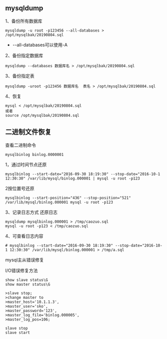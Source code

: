 mysqldump
---
1、备份所有数据库  
```
mysqldump -u root -p123456 --all-databases > /opt/mysqlbak/20190804.sql
```  
- --all-databases可以使用-A

2、备份指定数据库  
```
mysqldump --databases 数据库名 > /opt/mysqlbak/20190804.sql
```  

3、备份指定表  
```
mysqldump -uroot -p123456 数据库名  表名 > /opt/mysqlbak/20190804.sql
```  

4、恢复  
```
mysql < /opt/mysqlbak/20190804.sql
或者
source /opt/mysqlbak/20190804.sql
```  


二进制文件恢复
---
查看二进制命令
```
mysqlbinlog binlog.0000001
```

1，通过时间节点还原
```
mysqlbinlog --start-date="2016-09-30 18:19:30" --stop-date="2016-10-1 12:30:30" /var/lib/mysql/binlog.000001 | mysql -u root -p123
```

2按位置号还原
```
mysqlbinlog --start-position="436" --stop-position="521" /var/lib/mysql/binlog.000001 mysql -u root -p123
```

3、记录日志方式 还原日志
```
mysqldump mysqlbinlog.000001 > /tmp/caozuo.sql
mysql -u root -p123 < /tmp/caozuo.sql
```

4、可查看日志内容
```
# mysqlbinlog --start-date="2016-09-30 18:19:30" --stop-date="2016-10-1 12:30:30" /var/lib/mysql/binlog.000001 > /tmp/a.sql
```


mysql主从错误修复

I/O错误修复方法
```
show slave status\G
show master status\G

>slave stop;
>change master to
>master_host='10.1.1.3',
>master_user='sko',
>master_password='123',
>master_log_file='binlog.000005',
>master_log_pos=106;

slave stop
slave start
```
